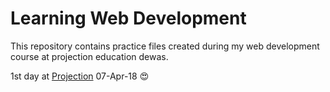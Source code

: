 # Learning Web Development

This repository contains practice files created during my web development course at projection education dewas.

1st day at [Projection](https://www.projectiononline.com/) 07-Apr-18 😍
